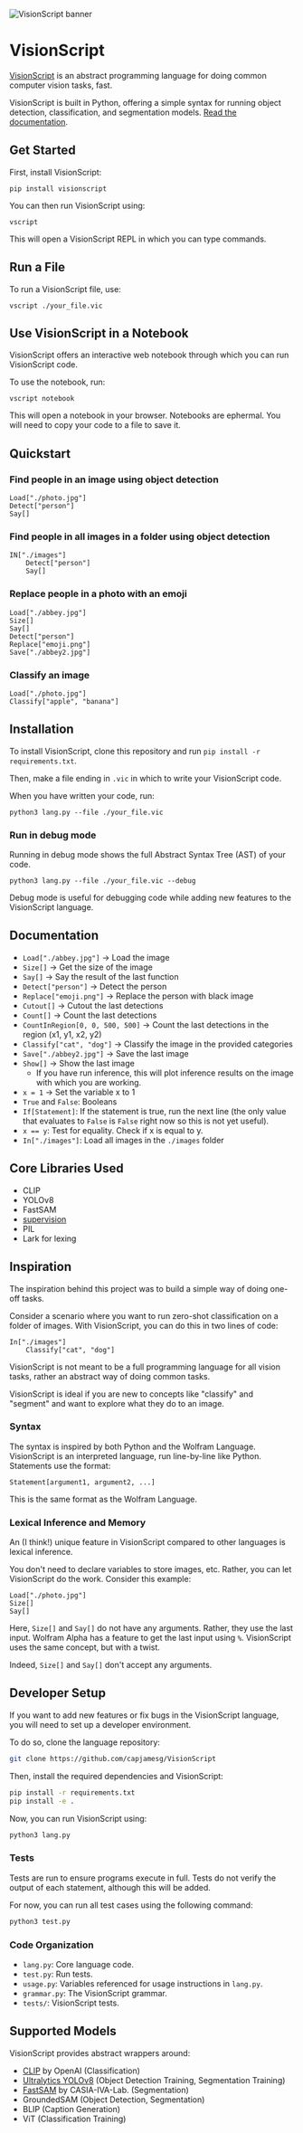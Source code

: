 ![VisionScript banner](banner.png)

# VisionScript

[VisionScript](https://visionscript.dev) is an abstract programming language for doing common computer vision tasks, fast.

VisionScript is built in Python, offering a simple syntax for running object detection, classification, and segmentation models. [Read the documentation](https://visionscript.dev/docs/).

## Get Started

First, install VisionScript:

```
pip install visionscript
```

You can then run VisionScript using:

```
vscript
```

This will open a VisionScript REPL in which you can type commands.

## Run a File

To run a VisionScript file, use:

```
vscript ./your_file.vic
```

## Use VisionScript in a Notebook

VisionScript offers an interactive web notebook through which you can run VisionScript code.

To use the notebook, run:

```
vscript notebook
```

This will open a notebook in your browser. Notebooks are ephermal. You will need to copy your code to a file to save it.

## Quickstart

### Find people in an image using object detection

```
Load["./photo.jpg"]
Detect["person"]
Say[]
```

### Find people in all images in a folder using object detection

```
IN["./images"]
    Detect["person"]
    Say[]
```

### Replace people in a photo with an emoji

```
Load["./abbey.jpg"]
Size[]
Say[]
Detect["person"]
Replace["emoji.png"]
Save["./abbey2.jpg"]
```

### Classify an image

```
Load["./photo.jpg"]
Classify["apple", "banana"]
```

## Installation

To install VisionScript, clone this repository and run `pip install -r requirements.txt`.

Then, make a file ending in `.vic` in which to write your VisionScript code.

When you have written your code, run:

```
python3 lang.py --file ./your_file.vic
```

### Run in debug mode

Running in debug mode shows the full Abstract Syntax Tree (AST) of your code.

```
python3 lang.py --file ./your_file.vic --debug
```

Debug mode is useful for debugging code while adding new features to the VisionScript language.

## Documentation

- `Load["./abbey.jpg"]` -> Load the image
- `Size[]` -> Get the size of the image
- `Say[]` -> Say the result of the last function
- `Detect["person"]` -> Detect the person
- `Replace["emoji.png"]` -> Replace the person with black image
- `Cutout[]` -> Cutout the last detections
- `Count[]` -> Count the last detections
- `CountInRegion[0, 0, 500, 500]` -> Count the last detections in the region (x1, y1, x2, y2)
- `Classify["cat", "dog"]` -> Classify the image in the provided categories
- `Save["./abbey2.jpg"]` -> Save the last image
- `Show[]` -> Show the last image
  - If you have run inference, this will plot inference results on the image with which you are working.
- `x = 1` -> Set the variable x to 1
- `True` and `False`: Booleans
- `If[Statement]`: If the statement is true, run the next line (the only value that evaluates to `False` is `False` right now so this is not yet useful).
- `x == y`: Test for equality. Check if x is equal to y.
- `In["./images"]`: Load all images in the `./images` folder


## Core Libraries Used

- CLIP
- YOLOv8
- FastSAM
- [supervision](https://github.com/roboflow/supervision)
- PIL
- Lark for lexing

## Inspiration

The inspiration behind this project was to build a simple way of doing one-off tasks.

Consider a scenario where you want to run zero-shot classification on a folder of images. With VisionScript, you can do this in two lines of code:

```
In["./images"]
    Classify["cat", "dog"]
```

VisionScript is not meant to be a full programming language for all vision tasks, rather an abstract way of doing common tasks.

VisionScript is ideal if you are new to concepts like "classify" and "segment" and want to explore what they do to an image.

### Syntax

The syntax is inspired by both Python and the Wolfram Language. VisionScript is an interpreted language, run line-by-line like Python. Statements use the format:

```
Statement[argument1, argument2, ...]
```

This is the same format as the Wolfram Language.

### Lexical Inference and Memory

An (I think!) unique feature in VisionScript compared to other languages is lexical inference.

You don't need to declare variables to store images, etc. Rather, you can let VisionScript do the work. Consider this example:

```
Load["./photo.jpg"]
Size[]
Say[]
```

Here, `Size[]` and `Say[]` do not have any arguments. Rather, they use the last input. Wolfram Alpha has a feature to get the last input using `%`. VisionScript uses the same concept, but with a twist.

Indeed, `Size[]` and `Say[]` don't accept any arguments.

## Developer Setup

If you want to add new features or fix bugs in the VisionScript language, you will need to set up a developer environment.

To do so, clone the language repository:

```bash
git clone https://github.com/capjamesg/VisionScript
```

Then, install the required dependencies and VisionScript:

```bash
pip install -r requirements.txt
pip install -e .
```

Now, you can run VisionScript using:

```bash
python3 lang.py
```

### Tests

Tests are run to ensure programs execute in full. Tests do not verify the output of each statement, although this will be added.

For now, you can run all test cases using the following command:

```bash
python3 test.py
```

### Code Organization

- `lang.py`: Core language code.
- `test.py`: Run tests.
- `usage.py`: Variables referenced for usage instructions in `lang.py`.
- `grammar.py`: The VisionScript grammar.
- `tests/`: VisionScript tests.

## Supported Models

VisionScript provides abstract wrappers around:

- [CLIP](https://github.com/openai/clip) by OpenAI (Classification)
- [Ultralytics YOLOv8](https://github.com/ultralytics/ultralytics) (Object Detection Training, Segmentation Training)
- [FastSAM](https://github.com/CASIA-IVA-Lab/FastSAM) by CASIA-IVA-Lab. (Segmentation)
- GroundedSAM (Object Detection, Segmentation)
- BLIP (Caption Generation)
- ViT (Classification Training)